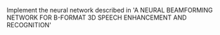 Implement the neural network described in 'A NEURAL BEAMFORMING NETWORK FOR B-FORMAT 3D SPEECH ENHANCEMENT AND RECOGNITION'
